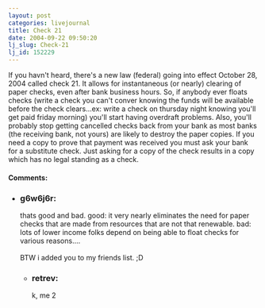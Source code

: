 ```yaml
---
layout: post
categories: livejournal
title: Check 21
date: 2004-09-22 09:50:20
lj_slug: Check-21
lj_id: 152229
---
```

If you havn't heard, there's a new law (federal) going into effect October 28, 2004 called check 21. It allows for instantaneous (or nearly) clearing of paper checks, even after bank business hours. So, if anybody ever floats checks (write a check you can't conver knowing the funds will be available before the check clears...ex: write a check on thursday night knowing you'll get paid friday morning) you'll start having overdraft problems. Also, you'll probably stop getting cancelled checks back from your bank as most banks (the receiving bank, not yours) are likely to destroy the paper copies. If you need a copy to prove that payment was received you must ask your bank for a substitute check. Just asking for a copy of the check results in a copy which has no legal standing as a check.


<div id="comments"><h4>Comments:</h4><div class="lj-comments"><ul>
<li><h3>g6w6j6r: </h3>
<a id="comment-248"></a>
<p>thats good and bad. good: it very nearly eliminates the need for paper checks that are made from resources that are not that renewable. bad: lots of lower income folks depend on being able to float checks for various reasons....<br>
<br>
BTW i added you to my friends list. ;D</p>
<ul>
<li><h3>retrev: </h3>
<a id="comment-249"></a>
<p>k, me 2</p>
</li>
</ul>
</li>
</ul></div></div>
